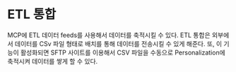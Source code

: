 # ETL 통합
MCP에 ETL 데이터 feeds를 사용해서 데이터를 축적시킬 수 있다. ETL 통합은 외부에서 데이터를 CSv 파일 형태로 배치를 통해 데이터를 전송시킬 수 있게 해준다. 또, 이 기능이 활성화되면 SFTP 사이트를 이용해서 CSV 파일을 수동으로 Personalization에 축적시켜 데이터를 쌓게 할 수 있다.

